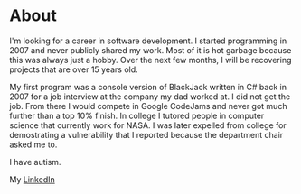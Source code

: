 # About
I'm looking for a career in software development.
I started programming in 2007 and never publicly shared my work.
Most of it is hot garbage because this was always just a hobby.
Over the next few months, I will be recovering projects that are over 15 years old.

My first program was a console version of BlackJack written in C# back in 2007 for a job interview at the company my dad worked at. I did not get the job.
From there I would compete in Google CodeJams and never got much further than a top 10% finish.
In college I tutored people in computer science that currently work for NASA.
I was later expelled from college for demostrating a vulnerability that I reported because the department chair asked me to.

I have autism.

My [LinkedIn](https://www.linkedin.com/in/david-fisher-37406489/)
